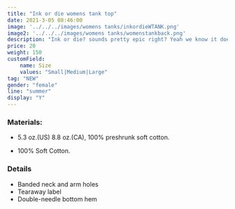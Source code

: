 ```yaml
---
title: "Ink or die womens tank top"
date: 2021-3-05 08:46:00
image: '../../../images/womens tanks/inkordieWTANK.png'
image2: '../../../images/womens tanks/womenstankback.png'
description: "Ink or die? sounds pretty epic right? Yeah we know it does!"
price: 20
weight: 150
customField:
    name: Size
    values: "Small|Medium|Large"
tag: "NEW"
gender: "female"
line: "summer"
display: "Y"
---
```


### Materials:  

- 5.3 oz.(US) 8.8 oz.(CA), 100% preshrunk soft cotton.

- 100% Soft Cotton.

### Details 

- Banded neck and arm holes
- Tearaway label
- Double-needle bottom hem